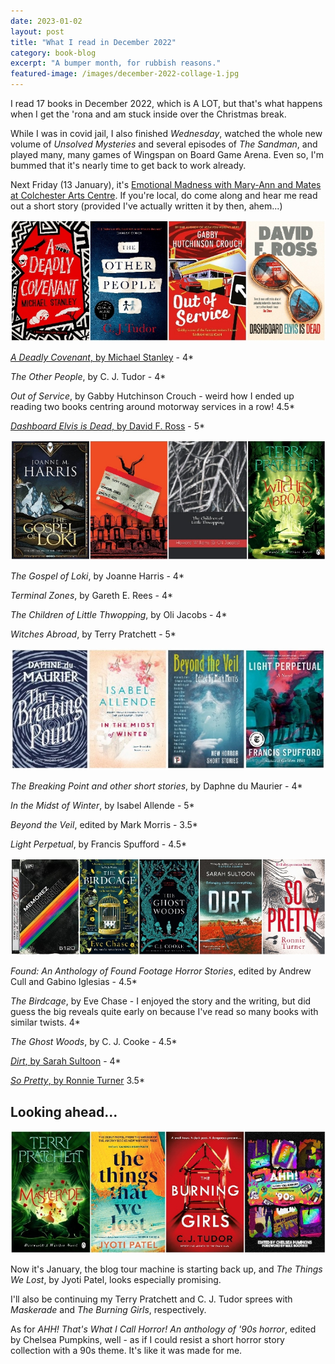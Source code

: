 ```yaml
---
date: 2023-01-02
layout: post
title: "What I read in December 2022"
category: book-blog
excerpt: "A bumper month, for rubbish reasons."
featured-image: /images/december-2022-collage-1.jpg
---
```


I read 17 books in December 2022, which is A LOT, but that's what happens when I get the 'rona and am stuck inside over the Christmas break.

While I was in covid jail, I also finished <cite>Wednesday</cite>, watched the whole new volume of <cite>Unsolved Mysteries</cite> and several episodes of <cite>The Sandman</cite>, and played many, many games of Wingspan on Board Game Arena. Even so, I'm bummed that it's nearly time to get back to work already.

Next Friday (13 January), it's [Emotional Madness with Mary-Ann and Mates at Colchester Arts Centre](https://www.colchesterartscentre.com/events/performance/emotional-madness-with-maryann-mates-1/). If you're local, do come along and hear me read out a short story (provided I've actually written it by then, ahem...) 

![A Deadly Covenant, The Other People, Out of Service, Dashboard Elvis is Dead](/images/december-2022-collage-1.jpg)

[<cite>A Deadly Covenant</cite>, by Michael Stanley](/blog-tour-a-deadly-covenent/) - 4*

<cite>The Other People</cite>, by C. J. Tudor - 4*

<cite>Out of Service</cite>, by Gabby Hutchinson Crouch - weird how I ended up reading two books centring around motorway services in a row! 4.5*

[<cite>Dashboard Elvis is Dead</cite>, by David F. Ross](/blog-tour-dashboard-elvis-is-dead/) - 5*

![The Gospel of Loki, Terminal Zones, The Children of Little Thwopping, Witches Abroad](/images/december-2022-collage-2.jpg)

<cite>The Gospel of Loki</cite>, by Joanne Harris - 4*

<cite>Terminal Zones</cite>, by Gareth E. Rees - 4*

<cite>The Children of Little Thwopping</cite>, by Oli Jacobs - 4*

<cite>Witches Abroad</cite>, by Terry Pratchett - 5*

![The Breaking Point, In the Midst of Winter, Beyond the Veil, Light Perpetual](/images/december-2022-collage-3.jpg)

<cite>The Breaking Point and other short stories</cite>, by Daphne du Maurier - 4*

<cite>In the Midst of Winter</cite>, by Isabel Allende - 5*

<cite>Beyond the Veil</cite>, edited by Mark Morris - 3.5*

<cite>Light Perpetual</cite>, by Francis Spufford - 4.5*

![Found, The Birdcage, The Ghost Woods, Dirt, So Pretty](/images/december-2022-collage-4.jpg)

<cite>Found: An Anthology of Found Footage Horror Stories</cite>, edited by Andrew Cull and Gabino Iglesias - 4.5*

<cite>The Birdcage</cite>, by Eve Chase - I enjoyed the story and the writing, but did guess the big reveals quite early on because I've read so many books with similar twists. 4*

<cite>The Ghost Woods</cite>, by C. J. Cooke - 4.5*

[<cite>Dirt</cite>, by Sarah Sultoon](/blog-tour-dirt/) - 4*

[<cite>So Pretty</cite>, by Ronnie Turner](/blog-tour-so-pretty/) 3.5*

## Looking ahead...

![Maskerade, The Things That We Lost, The Burning Girls, AHH! That's What I Call Horror!](/images/december-2022-collage-5.jpg)

Now it's January, the blog tour machine is starting back up, and <cite>The Things We Lost</cite>, by Jyoti Patel, looks especially promising.

I'll also be continuing my Terry Pratchett and C. J. Tudor sprees with <cite>Maskerade</cite> and <cite>The Burning Girls</cite>, respectively.

As for <cite>AHH! That's What I Call Horror! An anthology of '90s horror</cite>, edited by Chelsea Pumpkins, well - as if I could resist a short horror story collection with a 90s theme. It's like it was made for me.